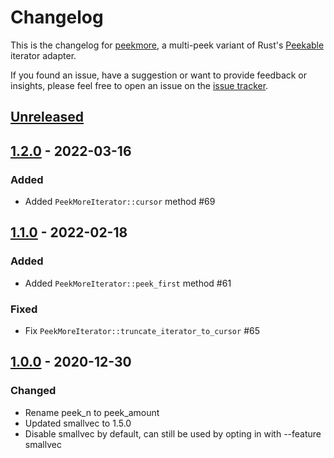 # Changelog

This is the changelog for [peekmore](https://github.com/foresterre/peekmore), a multi-peek variant of Rust's
[Peekable](https://doc.rust-lang.org/std/iter/struct.Peekable.html) iterator adapter.

If you found an issue, have a suggestion or want to provide feedback or insights, please feel free to open an issue on
the [issue tracker](https://github.com/foresterre/peekmore/issues).

## [Unreleased]

<!-- unreleased -->

[Unreleased]: https://github.com/foresterre/cargo-msrv

## [1.2.0] - 2022-03-16

### Added

* Added `PeekMoreIterator::cursor` method #69

[1.2.0]: https://github.com/foresterre/peekmore/releases/tag/v1.2.0

## [1.1.0] - 2022-02-18

### Added

* Added `PeekMoreIterator::peek_first` method #61

### Fixed

* Fix `PeekMoreIterator::truncate_iterator_to_cursor` #65

[1.1.0]: https://github.com/foresterre/peekmore/releases/tag/v1.1.0

## [1.0.0] - 2020-12-30

### Changed

* Rename peek_n to peek_amount
* Updated smallvec to 1.5.0
* Disable smallvec by default, can still be used by opting in with --feature smallvec

[1.0.0]: https://github.com/foresterre/peekmore/releases/tag/v1.0.0

